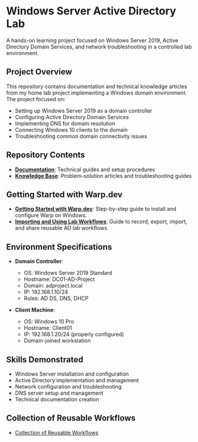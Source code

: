 # Windows Server Active Directory Lab  

A hands-on learning project focused on Windows Server 2019, Active Directory Domain Services, and network troubleshooting in a controlled lab environment.  

## Project Overview  

This repository contains documentation and technical knowledge articles from my home lab project implementing a Windows domain environment. The project focused on:  

- Setting up Windows Server 2019 as a domain controller  
- Configuring Active Directory Domain Services  
- Implementing DNS for domain resolution  
- Connecting Windows 10 clients to the domain  
- Troubleshooting common domain connectivity issues  

## Repository Contents  

- **[Documentation](/documentation)**: Technical guides and setup procedures  
- **[Knowledge Base](/knowledge-base)**: Problem-solution articles and troubleshooting guides  
## Getting Started with Warp.dev

- **[Getting Started with Warp.dev](docs/getting-started-with-warp.md)**: Step-by-step guide to install and configure Warp on Windows.
- **[Importing and Using Lab Workflows](docs/importing-and-using-workflows.md)**: Guide to record, export, import, and share reusable AD lab workflows.

## Environment Specifications

- **Domain Controller**:  
  - OS: Windows Server 2019 Standard  
  - Hostname: DC01-AD-Project  
  - Domain: adproject.local  
  - IP: 192.168.1.10/24  
  - Roles: AD DS, DNS, DHCP  

- **Client Machine**:  
  - OS: Windows 10 Pro  
  - Hostname: Client01  
  - IP: 192.168.1.20/24 (properly configured)  
  - Domain-joined workstation  

## Skills Demonstrated  

- Windows Server installation and configuration  
- Active Directory implementation and management  
- Network configuration and troubleshooting  
- DNS server setup and management  
- Technical documentation creation
## Collection of Reusable Workflows
- [Collection of Reusable Workflows](docs/collection-of-workflows.md)
